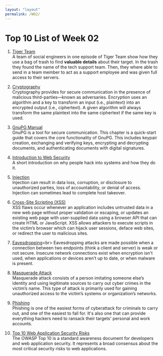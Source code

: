 ```yaml
---
layout: "layout"
permalink: /W02/
---
```


# Top 10 List of Week 02

1. [Tiger Team](https://www.youtube.com/watch?v=MdQas_We_kI)<br>
A team of social engineers in one episode of Tiger Team  show how they use a bag of trash to find <b>valuable details</b> about their target. In the trash they found the name of the tech support team. Then, they where able to send in a team member to act as a support employee and was given full access to their servers.

2. [Cryptography](https://www.synopsys.com/glossary/what-is-cryptography.html)<br>
Cryptography provides for secure communication in the presence of malicious third-parties—known as adversaries. Encryption uses an algorithm and a key to transform an input (i.e., plaintext) into an encrypted output (i.e., ciphertext). A given algorithm will always transform the same plaintext into the same ciphertext if the same key is used.

3. [GnuPG Manual](https://www.gnupg.org/gph/en/manual/c14.html)<br>
GnuPG is a tool for secure communication. This chapter is a quick-start guide that covers the core functionality of GnuPG. This includes keypair creation, exchanging and verifying keys, encrypting and decrypting documents, and authenticating documents with digital signatures.

4. [Introduction to Web Security](http://www.jakobk.com/wp-content/uploads/2012/05/Web_Security_jakobk.pdf)<br>
A short introduction on why people hack into systems and how they do it.

5. [Injection](https://owasp.org/www-project-top-ten/2017/A1_2017-Injection)<br>
Injection can result in data loss, corruption, or disclosure to unauthorized parties, loss of accountability, or denial of access. Injection can sometimes lead to complete host takeover.

6. [Cross-Site Scripting (XSS)](https://owasp.org/www-project-top-ten/2017/A7_2017-Cross-Site_Scripting_(XSS))<br>
XSS flaws occur whenever an application includes untrusted data in a new web page without proper validation or escaping, or updates an existing web page with user-supplied data using a browser API that can create HTML or JavaScript. XSS allows attackers to execute scripts in the victim’s browser which can hijack user sessions, deface web sites, or redirect the user to malicious sites.

7. [Eavesdropping](https://www.investopedia.com/terms/e/eavesdropping-attack.asp#:~:text=An%20eavesdropping%20attack%2C%20also%20known,or%20received%20by%20its%20user.)<br>
Eavesdropping attacks are made possible when a connection between two endpoints (think a client and server) is weak or not secure. Insecure network connections exist when encryption isn't used, when applications or devices aren't up to date, or when malware is present.

8. [Masquerade Attack](https://www.jigsawacademy.com/blogs/cyber-security/masquerade-attack/)<br>
Masquerade attack consists of a person imitating someone else’s identity and using legitimate sources to carry out cyber crimes in the victim’s name. This type of attack is primarily used for gaining unauthorized access to the victim’s systems or organization’s networks. 

9. [Phishing](https://www.zdnet.com/article/what-is-phishing-how-to-protect-yourself-from-scam-emails-and-more/)<br>
Phishing is one of the easiest forms of cyberattack for criminals to carry out, and one of the easiest to fall for. It's also one that can provide everything hackers need to ransack their targets' personal and work accounts.

10. [Top 10 Web Application Security Risks](https://owasp.org/www-project-top-ten/)<br>
The OWASP Top 10 is a standard awareness document for developers and web application security. It represents a broad consensus about the most critical security risks to web applications.